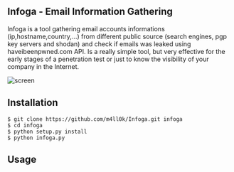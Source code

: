 ## Infoga - Email Information Gathering

Infoga is a tool gathering email accounts informations (ip,hostname,country,...) from different public source (search engines, pgp key servers and shodan) and check if emails was leaked using haveibeenpwned.com API. Is a really simple tool, but very effective for the early stages of a penetration test or just to know the visibility of your company in the Internet.

 ![screen](https://raw.githubusercontent.com/m4ll0k/Infoga/master/screen/main.png)

## Installation

```
$ git clone https://github.com/m4ll0k/Infoga.git infoga
$ cd infoga
$ python setup.py install
$ python infoga.py
```

## Usage

